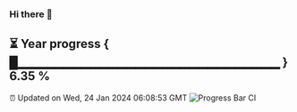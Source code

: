 ### Hi there 👋
⏳ Year progress { █▁▁▁▁▁▁▁▁▁▁▁▁▁▁▁▁▁▁▁▁▁▁▁▁▁▁▁▁▁ } 6.35 %
---
⏰ Updated on Wed, 24 Jan 2024 06:08:53 GMT
![Progress Bar CI](https://github.com/Moyi321/Moyi321/workflows/Progress%20Bar%20CI/badge.svg)
